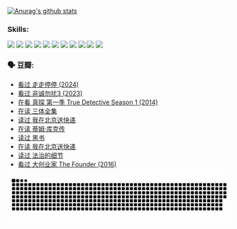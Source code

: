 
[![Anurag's github stats](https://github-readme-stats.vercel.app/api?username=w940853815)](https://github.com/anuraghazra/github-readme-stats)

### Skills:

<code><img height="32" src="https://cdn.jsdelivr.net/npm/simple-icons@v5/icons/python.svg"></code>
<code><img height="32" src="https://cdn.jsdelivr.net/npm/simple-icons@v5/icons/javascript.svg"></code>
<code><img height="32" src="https://cdn.jsdelivr.net/npm/simple-icons@v5/icons/django.svg"></code>
<code><img height="32" src="https://cdn.jsdelivr.net/npm/simple-icons@v5/icons/flask.svg"></code>
<code><img height="32" src="https://cdn.jsdelivr.net/npm/simple-icons@v5/icons/vuetify.svg"></code>
<code><img height="32" src="https://cdn.jsdelivr.net/npm/simple-icons@v5/icons/git.svg"></code>
<code><img height="32" src="https://cdn.jsdelivr.net/npm/simple-icons@v5/icons/docker.svg"></code>
<code><img height="32" src="https://cdn.jsdelivr.net/npm/simple-icons@v5/icons/postgresql.svg"></code>
<code><img height="32" src="https://cdn.jsdelivr.net/npm/simple-icons@v5/icons/elasticsearch.svg"></code>
<code><img height="32" src="https://cdn.jsdelivr.net/npm/simple-icons@v5/icons/macos.svg"></code>
<code><img height="32" src="https://cdn.jsdelivr.net/npm/simple-icons@v5/icons/linux.svg"></code>

### 🗣 豆瓣:

<!-- DOUBAN-ACTIVITIES:START -->
- [看过 走走停停‎ (2024)](https://www.douban.com/people/136069238/status/4684430230/?_i=24573852)
- [看过 非诚勿扰3‎ (2023)](https://www.douban.com/people/136069238/status/4676324100/?_i=24573852)
- [在看 真探 第一季 True Detective Season 1‎ (2014)](https://www.douban.com/people/136069238/status/4673382852/?_i=24573852)
- [在读 三体全集](https://www.douban.com/people/136069238/status/4672842521/?_i=24573852)
- [读过 我在北京送快递](https://www.douban.com/people/136069238/status/4672842036/?_i=24573852)
- [在读 蒂姆·库克传](https://www.douban.com/people/136069238/status/4663517053/?_i=24573852)
- [读过 黑书](https://www.douban.com/people/136069238/status/4663516022/?_i=24573852)
- [在读 我在北京送快递](https://www.douban.com/people/136069238/status/4658098365/?_i=24573852)
- [读过 法治的细节](https://www.douban.com/people/136069238/status/4657347558/?_i=24573852)
- [看过 大创业家 The Founder‎ (2016)](https://www.douban.com/people/136069238/status/4649667693/?_i=24573852)
<!-- DOUBAN-ACTIVITIES:END -->


![Snake animation](https://raw.githubusercontent.com/w940853815/w940853815/output/github-contribution-grid-snake.svg)

<!--
**w940853815/w940853815** is a ✨ _special_ ✨ repository because its `README.md` (this file) appears on your GitHub profile.

Here are some ideas to get you started:

- 🔭 I’m currently working on ...
- 🌱 I’m currently learning ...
- 👯 I’m looking to collaborate on ...
- 🤔 I’m looking for help with ...
- 💬 Ask me about ...
- 📫 How to reach me: ...
- 😄 Pronouns: ...
- ⚡ Fun fact: ...
-->
